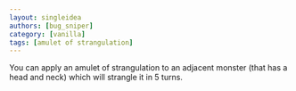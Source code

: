 ```yaml
---
layout: singleidea
authors: [bug_sniper]
category: [vanilla]
tags: [amulet of strangulation]
---
```

You can apply an amulet of strangulation to an adjacent monster (that has a head and neck) which will strangle it in 5 turns.
